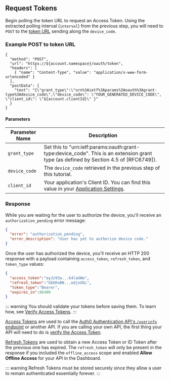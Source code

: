 ## Request Tokens

Begin polling the token URL to request an Access Token. Using the extracted polling interval (`interval`) from the previous step, you will need to `POST` to the [token URL](/api/authentication#device-auth) sending along the `device_code`.

### Example POST to token URL

```har
{
  "method": "POST",
  "url": "https://${account.namespace}/oauth/token",
  "headers": [
    { "name": "Content-Type", "value": "application/x-www-form-urlencoded" }
  ],
  "postData": {
    "text": "{\"grant_type\":\"urn%3Aietf%3Aparams%3Aoauth%3Agrant-type%3Adevice_code\",\"device_code\": \"YOUR_GENERATED_DEVICE_CODE\", \"client_id\": \"${account.clientId}\" }"
  }
}
```

#### Parameters

| Parameter Name  | Description |
|-----------------|-------------|
| `grant_type`    | Set this to "urn:ietf:params:oauth:grant-type:device_code". This is an extension grant type (as defined by Section 4.5 of [RFC6749]). |
| `device_code`          | The `device_code` retrieved in the previous step of this tutorial. |
| `client_id`     | Your application's Client ID. You can find this value in your [Application Settings](${manage_url}/#/Applications/${account.clientId}/settings). |

### Response

While you are waiting for the user to authorize the device, you'll receive an `authorization_pending` error message:

```json
{
  "error": "authorization_pending",
  "error_description": "User has yet to authorize device code."
}
```

Once the user has authorized the device, you'll receive an HTTP 200 response with a payload containing `access_token`, `refresh_token`, and `token_type` values:

```json
{
  "access_token":"eyJz93a...k4laUWw",
  "refresh_token":"GEbRxBN...edjnXbL",
  "token_type":"Bearer",
  "expires_in":86400
}
```
::: warning
You should validate your tokens before saving them. To learn how, see [Verify Access Tokens](/api-auth/tutorials/verify-access-token).
::: 

[Access Tokens](/tokens/access-token) are used to call the [Auth0 Authentication API's `/userinfo` endpoint](/api/authentication#get-user-info) or another API. If you are calling your own API, the first thing your API will need to do is [verify the Access Token](/api-auth/tutorials/verify-access-token).

[Refresh Tokens](/tokens/refresh-token) are used to obtain a new Access Token or ID Token after the previous one has expired. The `refresh_token` will only be present in the response if you included the `offline_access` scope and enabled __Allow Offline Access__ for your API in the Dashboard.

::: warning
Refresh Tokens must be stored securely since they allow a user to remain authenticated essentially forever.
:::
